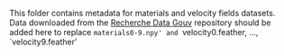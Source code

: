 This folder contains metadata for materials and velocity fields datasets. Data downloaded from the [Recherche Data Gouv](https://entrepot.recherche.data.gouv.fr/dataset.xhtml?persistentId=doi:10.57745/LAI6YU) repository should be added here to replace `materials0-9.npy' and `velocity0.feather, ..., `velocity9.feather'
